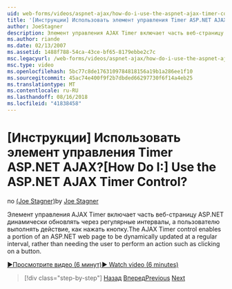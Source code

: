 ```yaml
---
uid: web-forms/videos/aspnet-ajax/how-do-i-use-the-aspnet-ajax-timer-control
title: '[Инструкции] Использовать элемент управления Timer ASP.NET AJAX? | Документы Майкрософт'
author: JoeStagner
description: Элемент управления AJAX Timer включает часть веб-страницу ASP.NET динамически обновлять через регулярные интервалы, а пользователю выполнять...
ms.author: riande
ms.date: 02/13/2007
ms.assetid: 1488f788-54ca-43ce-bf65-8179ebbe2c7c
msc.legacyurl: /web-forms/videos/aspnet-ajax/how-do-i-use-the-aspnet-ajax-timer-control
msc.type: video
ms.openlocfilehash: 5bc77c8de1763109784818156a19b1a286ee1f10
ms.sourcegitcommit: 45ac74e400f9f2b7dbded66297730f6f14a4eb25
ms.translationtype: MT
ms.contentlocale: ru-RU
ms.lasthandoff: 08/16/2018
ms.locfileid: "41838458"
---
```

<a name="how-do-i-use-the-aspnet-ajax-timer-control"></a><span data-ttu-id="64b25-104">[Инструкции] Использовать элемент управления Timer ASP.NET AJAX?</span><span class="sxs-lookup"><span data-stu-id="64b25-104">[How Do I:] Use the ASP.NET AJAX Timer Control?</span></span>
====================
<span data-ttu-id="64b25-105">по [(Joe Stagner)](https://github.com/JoeStagner)</span><span class="sxs-lookup"><span data-stu-id="64b25-105">by [Joe Stagner](https://github.com/JoeStagner)</span></span>

<span data-ttu-id="64b25-106">Элемент управления AJAX Timer включает часть веб-страницу ASP.NET динамически обновлять через регулярные интервалы, а пользователю выполнять действие, как нажать кнопку.</span><span class="sxs-lookup"><span data-stu-id="64b25-106">The AJAX Timer control enables a portion of an ASP.NET web page to be dynamically updated at a regular interval, rather than needing the user to perform an action such as clicking on a button.</span></span>

[<span data-ttu-id="64b25-107">&#9654;Просмотрите видео (6 минут)</span><span class="sxs-lookup"><span data-stu-id="64b25-107">&#9654; Watch video (6 minutes)</span></span>](https://channel9.msdn.com/Blogs/ASP-NET-Site-Videos/how-do-i-use-the-aspnet-ajax-timer-control)

> [!div class="step-by-step"]
> <span data-ttu-id="64b25-108">[Назад](how-do-i-use-the-aspnet-ajax-roundedcorners-extender.md)
> [Вперед](how-do-i-implement-the-predictive-fetch-pattern-for-ajax.md)</span><span class="sxs-lookup"><span data-stu-id="64b25-108">[Previous](how-do-i-use-the-aspnet-ajax-roundedcorners-extender.md)
[Next](how-do-i-implement-the-predictive-fetch-pattern-for-ajax.md)</span></span>
